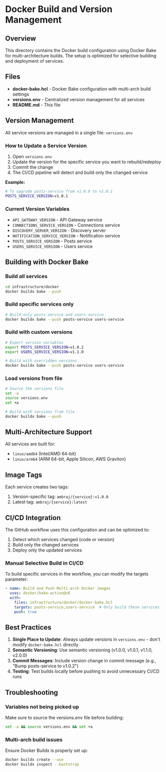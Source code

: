 # Docker Build and Version Management

## Overview

This directory contains the Docker build configuration using Docker Bake for multi-architecture builds. The setup is optimized for selective building and deployment of services.

## Files

- **docker-bake.hcl** - Docker Bake configuration with multi-arch build settings
- **versions.env** - Centralized version management for all services
- **README.md** - This file

## Version Management

All service versions are managed in a single file: `versions.env`

### How to Update a Service Version

1. Open `versions.env`
2. Update the version for the specific service you want to rebuild/redeploy
3. Commit the change
4. The CI/CD pipeline will detect and build only the changed service

**Example:**
```bash
# To upgrade posts-service from v1.0.0 to v1.0.1
POSTS_SERVICE_VERSION=v1.0.1
```

### Current Version Variables

- `API_GATEWAY_VERSION` - API Gateway service
- `CONNECTIONS_SERVICE_VERSION` - Connections service
- `DISCOVERY_SERVER_VERSION` - Discovery server
- `NOTIFICATION_SERVICE_VERSION` - Notification service
- `POSTS_SERVICE_VERSION` - Posts service
- `USERS_SERVICE_VERSION` - Users service

## Building with Docker Bake

### Build all services
```bash
cd infrastructure/docker
docker buildx bake --push
```

### Build specific services only
```bash
# Build only posts-service and users-service
docker buildx bake --push posts-service users-service
```

### Build with custom versions
```bash
# Export version variables
export POSTS_SERVICE_VERSION=v1.0.2
export USERS_SERVICE_VERSION=v1.1.0

# Build with overridden versions
docker buildx bake --push posts-service users-service
```

### Load versions from file
```bash
# Source the versions file
set -a
source versions.env
set +a

# Build with versions from file
docker buildx bake --push
```

## Multi-Architecture Support

All services are built for:
- `linux/amd64` (Intel/AMD 64-bit)
- `linux/arm64` (ARM 64-bit, Apple Silicon, AWS Graviton)

## Image Tags

Each service creates two tags:
1. Version-specific tag: `ambraj/{service}:v1.0.0`
2. Latest tag: `ambraj/{service}:latest`

## CI/CD Integration

The GitHub workflow uses this configuration and can be optimized to:
1. Detect which services changed (code or version)
2. Build only the changed services
3. Deploy only the updated services

### Manual Selective Build in CI/CD

To build specific services in the workflow, you can modify the targets parameter:

```yaml
- name: Build and Push Multi-arch Docker images
  uses: docker/bake-action@v6
  with:
    files: infrastructure/docker/docker-bake.hcl
    targets: posts-service,users-service  # Only build these services
    push: true
```

## Best Practices

1. **Single Place to Update**: Always update versions in `versions.env` - don't modify `docker-bake.hcl` directly
2. **Semantic Versioning**: Use semantic versioning (v1.0.0, v1.0.1, v1.1.0, v2.0.0)
3. **Commit Messages**: Include version change in commit message (e.g., "Bump posts-service to v1.0.2")
4. **Testing**: Test builds locally before pushing to avoid unnecessary CI/CD runs

## Troubleshooting

### Variables not being picked up
Make sure to source the versions.env file before building:
```bash
set -a && source versions.env && set +a
```

### Multi-arch build issues
Ensure Docker Buildx is properly set up:
```bash
docker buildx create --use
docker buildx inspect --bootstrap
```
